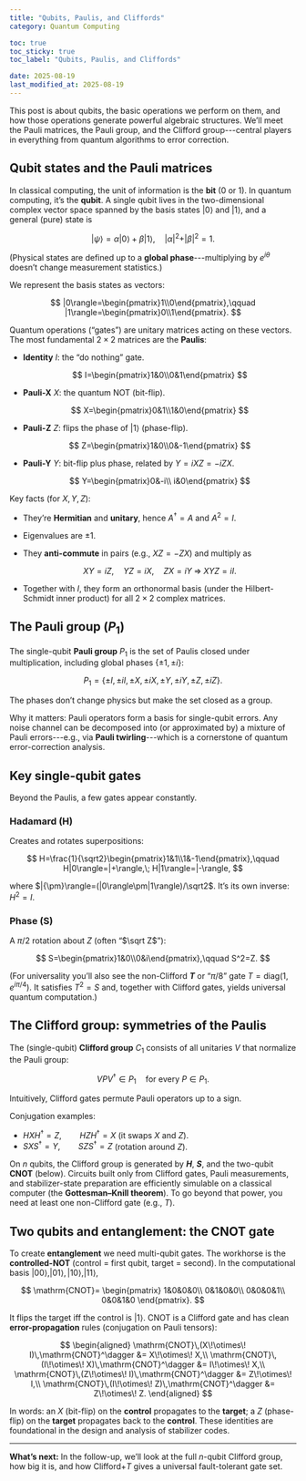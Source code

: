 ```yaml
---
title: "Qubits, Paulis, and Cliffords"
category: Quantum Computing

toc: true
toc_sticky: true
toc_label: "Qubits, Paulis, and Cliffords"

date: 2025-08-19
last_modified_at: 2025-08-19
---
```




This post is about qubits, the basic operations we perform on them, and how those operations generate powerful algebraic structures. We’ll meet the Pauli matrices, the Pauli group, and the Clifford group---central players in everything from quantum algorithms to error correction.

## Qubit states and the Pauli matrices

In classical computing, the unit of information is the **bit** (0 or 1). In quantum computing, it’s the **qubit**. 
A single qubit lives in the two-dimensional complex vector space spanned by the basis states $|0\rangle$ and $|1\rangle$, and a general (pure) state is

$$
|\psi\rangle=\alpha|0\rangle+\beta|1\rangle,\quad |\alpha|^2+|\beta|^2=1.
$$

(Physical states are defined up to a **global phase**---multiplying by $e^{i\theta}$ doesn’t change measurement statistics.)

We represent the basis states as vectors:

$$
|0\rangle=\begin{pmatrix}1\\0\end{pmatrix},\qquad
|1\rangle=\begin{pmatrix}0\\1\end{pmatrix}.
$$

Quantum operations (“gates”) are unitary matrices acting on these vectors. The most fundamental $2\times2$ matrices are the **Paulis**:

- **Identity** $I$: the “do nothing” gate.

  $$
  I=\begin{pmatrix}1&0\\0&1\end{pmatrix}
  $$

- **Pauli-X** $X$: the quantum NOT (bit-flip).

  $$
  X=\begin{pmatrix}0&1\\1&0\end{pmatrix}
  $$

- **Pauli-Z** $Z$: flips the phase of $|1\rangle$ (phase-flip).

  $$
  Z=\begin{pmatrix}1&0\\0&-1\end{pmatrix}
  $$

- **Pauli-Y** $Y$: bit-flip plus phase, related by $Y=iXZ=-iZX$.

  $$
  Y=\begin{pmatrix}0&-i\\ i&0\end{pmatrix}
  $$

Key facts (for $X,Y,Z$):
- They’re **Hermitian** and **unitary**, hence $A^\dagger=A$ and $A^2=I$.
- Eigenvalues are $\pm1$.
- They **anti-commute** in pairs (e.g., $XZ=-ZX$) and multiply as

  $$
  XY=iZ,\quad YZ=iX,\quad ZX=iY \;\Rightarrow\; XYZ=iI.
  $$

- Together with $I$, they form an orthonormal basis (under the Hilbert-Schmidt inner product) for all $2\times2$ complex matrices.

## The Pauli group $(P_1)$

The single-qubit **Pauli group** $P_1$ is the set of Paulis closed under multiplication, including global phases $\{\pm1,\pm i\}$:

$$
P_1=\{\pm I,\pm iI,\pm X,\pm iX,\pm Y,\pm iY,\pm Z,\pm iZ\}.
$$

The phases don’t change physics but make the set closed as a group.

Why it matters: Pauli operators form a basis for single-qubit errors. 
Any noise channel can be decomposed into (or approximated by) a mixture of Pauli errors---e.g., via **Pauli twirling**---which is a cornerstone of quantum error-correction analysis.

## Key single-qubit gates

Beyond the Paulis, a few gates appear constantly.

### Hadamard (H)

Creates and rotates superpositions:

$$
H=\frac{1}{\sqrt2}\begin{pmatrix}1&1\\1&-1\end{pmatrix},\qquad
H|0\rangle=|+\rangle,\; H|1\rangle=|-\rangle,
$$

where $|{\pm}\rangle=(|0\rangle\pm|1\rangle)/\sqrt2$. It’s its own inverse: $H^2=I$.

### Phase (S)

A $\pi/2$ rotation about $Z$ (often “$\sqrt Z$”):

$$
S=\begin{pmatrix}1&0\\0&i\end{pmatrix},\qquad S^2=Z.
$$

(For universality you’ll also see the non-Clifford **$T$** or “$\pi/8$” gate $T=\mathrm{diag}(1,e^{i\pi/4})$. 
It satisfies $T^2=S$ and, together with Clifford gates, yields universal quantum computation.)

## The Clifford group: symmetries of the Paulis

The (single-qubit) **Clifford group** $C_1$ consists of all unitaries $V$ that normalize the Pauli group:

$$
V P V^\dagger\in P_1\quad\text{for every }P\in P_1.
$$

Intuitively, Clifford gates permute Pauli operators up to a sign.

Conjugation examples:

- $H X H^\dagger=Z,\qquad H Z H^\dagger=X$ (it swaps $X$ and $Z$).
- $S X S^\dagger=Y,\qquad S Z S^\dagger=Z$ (rotation around $Z$).

On $n$ qubits, the Clifford group is generated by **$H$**, **$S$**, and the two-qubit **CNOT** (below). 
Circuits built only from Clifford gates, Pauli measurements, and stabilizer-state preparation are efficiently simulable on a classical computer (the **Gottesman–Knill theorem**). 
To go beyond that power, you need at least one non-Clifford gate (e.g., $T$).

## Two qubits and entanglement: the CNOT gate

To create **entanglement** we need multi-qubit gates. 
The workhorse is the **controlled-NOT** (control = first qubit, target = second). 
In the computational basis $|00\rangle,|01\rangle,|10\rangle,|11\rangle$,

$$
\mathrm{CNOT}=
\begin{pmatrix}
1&0&0&0\\
0&1&0&0\\
0&0&0&1\\
0&0&1&0
\end{pmatrix}.
$$

It flips the target iff the control is $|1\rangle$. 
CNOT is a Clifford gate and has clean **error-propagation** rules (conjugation on Pauli tensors):

$$
\begin{aligned}
\mathrm{CNOT}\,(X\!\otimes\! I)\,\mathrm{CNOT}^\dagger &= X\!\otimes\! X,\\
\mathrm{CNOT}\,(I\!\otimes\! X)\,\mathrm{CNOT}^\dagger &= I\!\otimes\! X,\\
\mathrm{CNOT}\,(Z\!\otimes\! I)\,\mathrm{CNOT}^\dagger &= Z\!\otimes\! I,\\
\mathrm{CNOT}\,(I\!\otimes\! Z)\,\mathrm{CNOT}^\dagger &= Z\!\otimes\! Z.
\end{aligned}
$$

In words: an $X$ (bit-flip) on the **control** propagates to the **target**; a $Z$ (phase-flip) on the **target** propagates back to the **control**. 
These identities are foundational in the design and analysis of stabilizer codes.

---

**What’s next:** In the follow-up, we’ll look at the full $n$-qubit Clifford group, how big it is, and how Clifford+$T$ gives a universal fault-tolerant gate set.